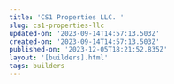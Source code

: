 ```yaml
---
title: 'CS1 Properties LLC. '
slug: cs1-properties-llc
updated-on: '2023-09-14T14:57:13.503Z'
created-on: '2023-09-14T14:57:13.503Z'
published-on: '2023-12-05T18:21:52.835Z'
layout: '[builders].html'
tags: builders
---
```



